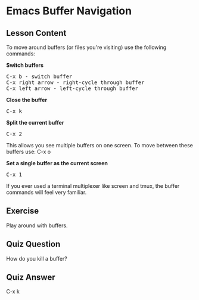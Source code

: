 # Emacs Buffer Navigation

## Lesson Content

To move around buffers (or files you're visiting) use the following commands:

<b>Switch buffers</b>

<pre>
C-x b - switch buffer
C-x right arrow - right-cycle through buffer
C-x left arrow - left-cycle through buffer
</pre>

<b>Close the buffer</b>

<pre>C-x k</pre>

<b>Split the current buffer</b>

<pre>C-x 2</pre>

This allows you see multiple buffers on one screen. To move between these buffers use: C-x o

<b>Set a single buffer as the current screen</b>

<pre>C-x 1</pre>

If you ever used a terminal multiplexer like screen and tmux, the buffer commands will feel very familiar.

## Exercise

Play around with buffers.

## Quiz Question

How do you kill a buffer?

## Quiz Answer

C-x k